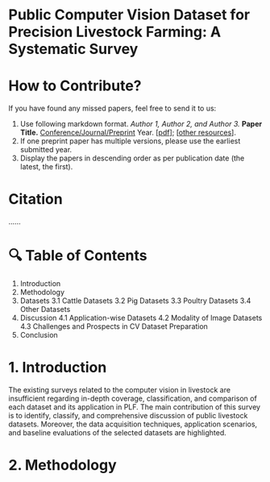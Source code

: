 # Public Computer Vision Dataset for Precision Livestock Farming: A Systematic Survey
# How to Contribute?
If you have found any missed papers, feel free to send it to us:

1. Use following markdown format.
     *Author 1, Author 2, and Author 3.* **Paper Title.**  <ins>Conference/Journal/Preprint</ins> Year. [[pdf](link)]; [[other resources](link)].
2. If one preprint paper has multiple versions, please use the earliest submitted year.
3. Display the papers in descending order as per publication date (the latest, the first).

# Citation
......


# 🔍 Table of Contents
1. Introduction
2. Methodology
3. Datasets
   3.1 Cattle Datasets
   3.2 Pig Datasets
   3.3 Poultry Datasets
   3.4 Other Datasets
4. Discussion
   4.1 Application-wise Datasets
   4.2 Modality of Image Datasets
   4.3 Challenges and Prospects in CV Dataset Preparation
5. Conclusion

# 1. Introduction
The existing surveys related to the computer vision in livestock are insufficient regarding in-depth coverage, classification, and comparison of each dataset and its application in PLF. The main contribution of this survey is to identify, classify, and comprehensive discussion of public livestock datasets. Moreover, the data acquisition techniques, application scenarios, and baseline evaluations of the selected datasets are highlighted.
# 2. Methodology
